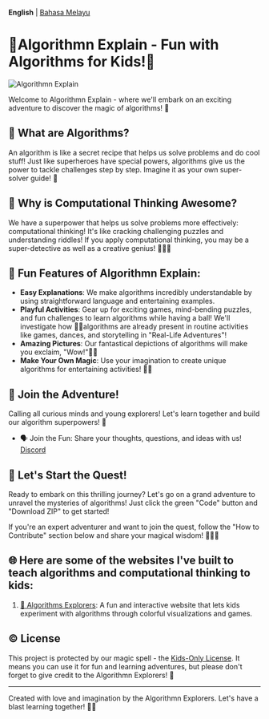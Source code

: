 **English** | ‎[Bahasa Melayu](/docs/ms.md) 

[//]: # (/***DO NOT EDIT ABOVE THIS LINE***/)

# 🌟Algorithmn Explain - Fun with Algorithms for Kids!🌟

![Algorithmn Explain](link_to_image)

Welcome to Algorithmn Explain - where we'll embark on an exciting adventure to discover the magic of algorithms! 🚀

## 🌈 What are Algorithms?

An algorithm is like a secret recipe that helps us solve problems and do cool stuff! Just like superheroes have special powers, algorithms give us the power to tackle challenges step by step. Imagine it as your own super-solver guide! 💪

## 🌟 Why is Computational Thinking Awesome?

We have a superpower that helps us solve problems more effectively: computational thinking! It's like cracking challenging puzzles and understanding riddles! If you apply computational thinking, you may be a super-detective as well as a creative genius! 🕵️‍♀️🧠

## 🎉 Fun Features of Algorithmn Explain:

- **Easy Explanations**: We make algorithms incredibly understandable by using straightforward language and entertaining examples.
- **Playful Activities**: Gear up for exciting games, mind-bending puzzles, and fun challenges to learn algorithms while having a ball! We'll investigate how 🎲🧩algorithms are already present in routine activities like games, dances, and storytelling in "Real-Life Adventures"!
- **Amazing Pictures**: Our fantastical depictions of algorithms will make you exclaim, "Wow!"🎨✨
- **Make Your Own Magic**: Use your imagination to create unique algorithms for entertaining activities! 🌈🎉


## 🤝 Join the Adventure!

Calling all curious minds and young explorers! Let's learn together and build our algorithm superpowers! 🤗

- 🗣️ Join the Fun: Share your thoughts, questions, and ideas with us! [Discord](https://discord.gg/8ZK6NCnf)
  <!--
  - 🐦 Tweet-Tweet: Follow us on Twitter for exciting updates and mind-blowing discoveries! [link to Twitter handle]
  - 📧 Contact Us: Have a secret message to send? Reach out to our algorithm heroes at [email address]!
  -->

## 🎁 Let's Start the Quest!

Ready to embark on this thrilling journey? Let's go on a grand adventure to unravel the mysteries of algorithms! Just click the green "Code" button and "Download ZIP" to get started!

If you're an expert adventurer and want to join the quest, follow the "How to Contribute" section below and share your magical wisdom! 🧙‍♂️✨

## 🌐 Here are some of the websites I've built to teach algorithms and computational thinking to kids:

1. [🌟 Algorithms Explorers](https://agenthitmanfaris.github.io/Algorithmn%20Explain/): A fun and interactive website that lets kids experiment with algorithms through colorful visualizations and games.


## ©️ License

This project is protected by our magic spell - the [Kids-Only License](LICENSE.md). It means you can use it for fun and learning adventures, but please don't forget to give credit to the Algorithmn Explorers! 🙌

---
Created with love and imagination by the Algorithmn Explorers. Let's have a blast learning together! 🚀🌈

